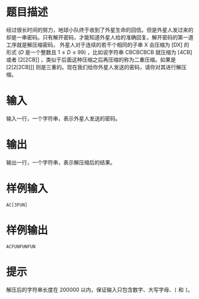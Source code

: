 # 题目描述

经过很长时间的努力，地球小队终于收到了外星生命的回信。但是外星人发过来的却是一串密码。只有解开密码，才能知道外星人给的准确回复。解开密码的第一道工序就是解压缩密码，
外星人对于连续的若干个相同的子串 $\text{X}$ 会压缩为 $\text{[DX]}$ 的形式 $(D$ 是一个整数且 $1\leq D\leq 99)$ ，比如说字符串 $\text{CBCBCBCB}$ 就压缩为 $\text{[4CB]}$ 或者
$\text{[2[2CB]]}$ ，类似于后面这种压缩之后再压缩的称为二重压缩。如果是 $\text{[2[2[2CB]]]}$ 则是三重的。现在我们给你外星人发送的密码，请你对其进行解压缩。

# 输入

输入一行，一个字符串，表示外星人发送的密码。

# 输出

输出一行，一个字符串，表示解压缩后的结果。

# 样例输入

```
AC[3FUN]
```

# 样例输出

```
ACFUNFUNFUN
```

# 提示

解压后的字符串长度在 $\text{200000}$ 以内，保证输入只包含数字、大写字母、`[` 和 `]`。
